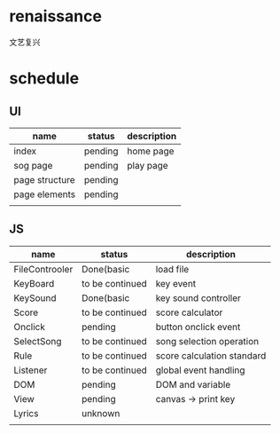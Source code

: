 # renaissance
文艺复兴






# schedule

## UI


| name           | status  | description |
| -------------- | ------- | ----------- |
| index          | pending | home page   |
| sog page       | pending | play page   |
| page structure | pending |             | 
| page elements  | pending |             |
|                |         |             |


## JS


| name           | status          | description                |
| -------------- |-----------------|----------------------------|
| FileControoler | Done(basic        | load file                  |
| KeyBoard       | to be continued | key event                  |
| KeySound       | Done(basic      | key sound controller       | 
| Score          | to be continued | score calculator           |
| Onclick        | pending         | button onclick event       |
| SelectSong     | to be continued | song selection operation   |
| Rule           | to be continued | score calculation standard |
| Listener       | to be continued | global event handling      |
| DOM            | pending         | DOM and  variable          |
| View           | pending         | canvas -> print key        |
| Lyrics         | unknown         |                            |
|                |                 |                            |



